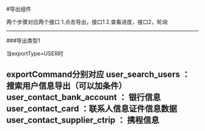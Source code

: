 #导出组件

两个步骤对应两个接口
1.点击导出，接口1
2.查看进度，接口2，轮询

-----
###导出类型1

当exportType=USER时

exportCommand分别对应
user_search_users ： 搜索用户信息导出（可以加条件）
user_contact_bank_account ： 银行信息
user_contact_card ：联系人信息证件信息数据
user_contact_supplier_ctrip ： 携程信息
-----
